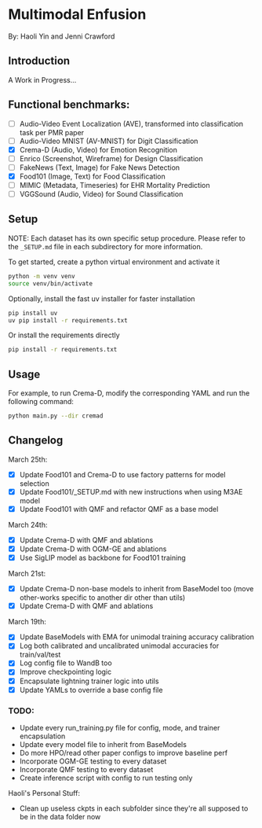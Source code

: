 # Multimodal Enfusion

By: Haoli Yin and Jenni Crawford

## Introduction

A Work in Progress...

## Functional benchmarks: 
- [ ] Audio-Video Event Localization (AVE), transformed into classification task per PMR paper
- [ ] Audio-Video MNIST (AV-MNIST) for Digit Classification
- [X] Crema-D (Audio, Video) for Emotion Recognition
- [ ] Enrico (Screenshot, Wireframe) for Design Classification
- [ ] FakeNews (Text, Image) for Fake News Detection
- [X] Food101 (Image, Text) for Food Classification
- [ ] MIMIC (Metadata, Timeseries) for EHR Mortality Prediction
- [ ] VGGSound (Audio, Video) for Sound Classification

## Setup

NOTE: Each dataset has its own specific setup procedure. Please refer to the `_SETUP.md` file in each subdirectory for more information.

To get started, create a python virtual environment and activate it
```bash
python -m venv venv
source venv/bin/activate
```

Optionally, install the fast uv installer for faster installation
```bash
pip install uv
uv pip install -r requirements.txt
```

Or install the requirements directly
```bash
pip install -r requirements.txt
```


## Usage

For example, to run Crema-D, modify the corresponding YAML and run the following command:
```bash
python main.py --dir cremad
```

## Changelog

March 25th: 
- [X] Update Food101 and Crema-D to use factory patterns for model selection
- [X] Update Food101/_SETUP.md with new instructions when using M3AE model
- [X] Update Food101 with QMF and refactor QMF as a base model

March 24th: 
- [X] Update Crema-D with QMF and ablations
- [X] Update Crema-D with OGM-GE and ablations
- [X] Use SigLIP model as backbone for Food101 training

March 21st: 
- [X] Update Crema-D non-base models to inherit from BaseModel too (move other-works specific to another dir other than utils)
- [X] Update Crema-D with QMF and ablations

March 19th:
- [x] Update BaseModels with EMA for unimodal training accuracy calibration
- [x] Log both calibrated and uncalibrated unimodal accuracies for train/val/test
- [x] Log config file to WandB too
- [x] Improve checkpointing logic
- [x] Encapsulate lightning trainer logic into utils
- [x] Update YAMLs to override a base config file

### TODO: 
- Update every run_training.py file for config, mode, and trainer encapsulation
- Update every model file to inherit from BaseModels
- Do more HPO/read other paper configs to improve baseline perf
- Incorporate OGM-GE testing to every dataset
- Incorporate QMF testing to every dataset
- Create inference script with config to run testing only

Haoli's Personal Stuff: 
- Clean up useless ckpts in each subfolder since they're all supposed to be in the data folder now

